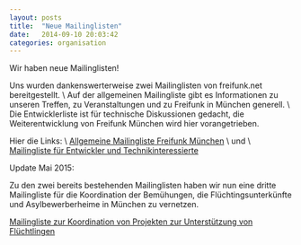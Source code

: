 ```yaml
---
layout: posts
title:  "Neue Mailinglisten"
date:   2014-09-10 20:03:42
categories: organisation
---
```


Wir haben neue Mailinglisten!

Uns wurden dankenswerterweise zwei Mailinglisten von freifunk.net bereitgestellt. \\
Auf der allgemeinen Mailingliste gibt es Informationen zu unseren Treffen, 
zu Veranstaltungen und zu Freifunk in München generell. \\
Die Entwicklerliste ist für technische Diskussionen gedacht, die Weiterentwicklung
von Freifunk München wird hier vorangetrieben. 

Hier die Links: \\
[Allgemeine Mailingliste Freifunk München][allgListe] \\
und \\
[Mailingliste für Entwickler und Technikinteressierte][devListe]

Update Mai 2015:

Zu den zwei bereits bestehenden Mailinglisten haben wir nun eine dritte Mailingliste für die Koordination der Bemühungen, die Flüchtingsunterkünfte und Asylbewerberheime in München zu vernetzen.

[Mailingliste zur Koordination von Projekten zur Unterstützung von Flüchtlingen][fluechtListe]

[allgListe]: http://lists.freifunk.net/mailman/listinfo/muenchen-freifunk.net
[devListe]: http://lists.freifunk.net/mailman/listinfo/muenchen-dev-freifunk.net
[fluechtListe]: http://lists.freifunk.net/mailman/listinfo/muenchen-fluechtlinge-freifunk.net
